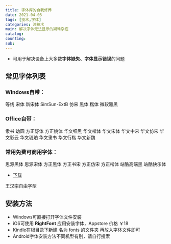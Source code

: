 ```yaml
---
title: 字体库的自我修养
date: 2021-04-05
tags: [技术,字体]
categories: 浊技术
main: 解决字体无法显示的疑难杂症
catalog: 
counting: 
sub: 
---
```


* 可用于解决设备上大多数**字体缺失、字体显示错误**的问题

## 常见字体列表
### Windows自带：
等线
宋体
新宋体
SimSun-ExtB
仿宋
黑体
楷体
微软雅黑

### Office自带：
隶书
幼圆
方正舒体
方正姚体
华文细黑
华文楷体
华文宋体
华文中宋
华文仿宋
华文彩云
华文琥珀
华文隶书
华文行楷
华文新魏

### 常用免费可商用字体：
思源黑体
思源宋体
方正黑体
方正书宋
方正仿宋
方正楷体
站酷高端黑
站酷快乐体

* [下载](https://pan.zhuochi.org/CloudShare/Fonts/)

王汉宗自由字型

## 安装方法
* Windows可直接打开字体文件安装
* iOS可使用 **RightFont** 应用安装字体，Appstore 价格 ￥18
* Kindle在根目录下新建 名为 fonts 的文件夹 再放入字体文件即可
* Android字体安装方法不同机型有别，请自行搜索